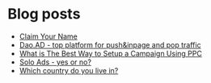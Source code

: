 # Blog posts
<!-- BLOG-POST-LIST:START -->
- [Claim Your Name](https://afflift.com/f/threads/claim-your-name.8300/)
- [Dao.AD - top platform for push&amp;inpage and pop traffic](https://afflift.com/f/threads/dao-ad-top-platform-for-push-inpage-and-pop-traffic.5708/)
- [What is The Best Way to Setup a Campaign Using PPC](https://afflift.com/f/threads/what-is-the-best-way-to-setup-a-campaign-using-ppc.9953/)
- [Solo Ads - yes or no?](https://afflift.com/f/threads/solo-ads-yes-or-no.10056/)
- [Which country do you live in?](https://afflift.com/f/threads/which-country-do-you-live-in.65/)
<!-- BLOG-POST-LIST:END -->
